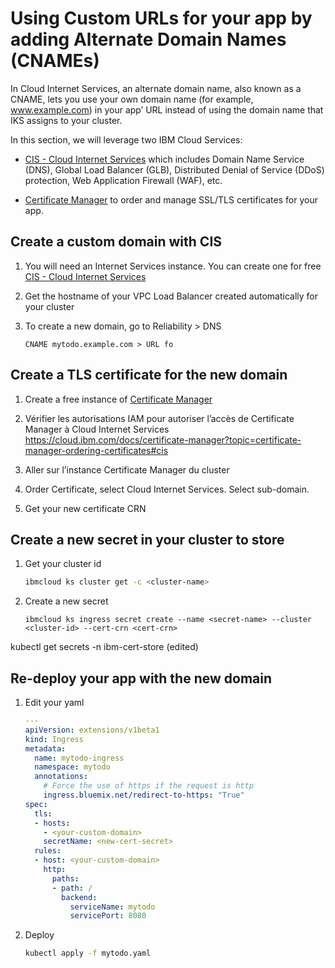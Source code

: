 # Using Custom URLs for your app by adding Alternate Domain Names (CNAMEs)

In Cloud Internet Services, an alternate domain name, also known as a CNAME, lets you use your own domain name (for example, www.example.com) in your app’ URL instead of using the domain name that IKS assigns to your cluster.

In this section, we will leverage two IBM Cloud Services:
* [CIS - Cloud Internet Services](https://cloud.ibm.com/catalog/services/internet-services) which includes Domain Name Service (DNS), Global Load Balancer (GLB), Distributed Denial of Service (DDoS) protection, Web Application Firewall (WAF), etc.

* [Certificate Manager](https://cloud.ibm.com/catalog/services/certificate-manager) to order and manage SSL/TLS certificates for your app.

## Create a custom domain with CIS

1. You will need an Internet Services instance. You can create one for free [CIS - Cloud Internet Services](https://cloud.ibm.com/catalog/services/internet-services)

1. Get the hostname of your VPC Load Balancer created automatically for your cluster


1. To create a new domain, go to Reliability > DNS

    ```
    CNAME mytodo.example.com > URL fo
    ```

## Create a TLS certificate for the new domain

1. Create a free instance of [Certificate Manager](https://cloud.ibm.com/catalog/services/certificate-manager)

1. Vérifier les autorisations IAM pour autoriser l’accès de Certificate Manager à Cloud Internet Services
https://cloud.ibm.com/docs/certificate-manager?topic=certificate-manager-ordering-certificates#cis

1. Aller sur l’instance Certificate Manager du cluster

1. Order Certificate, select Cloud Internet Services. Select sub-domain.

1. Get your new certificate CRN


## Create a new secret in your cluster to store 

1. Get your cluster id

    ```sh
    ibmcloud ks cluster get -c <cluster-name>
    ```

1. Create a new secret
    ```
    ibmcloud ks ingress secret create --name <secret-name> --cluster <cluster-id> --cert-crn <cert-crn>
    ```
kubectl get secrets -n ibm-cert-store (edited)

## Re-deploy your app with the new domain

1. Edit your yaml

    ```yaml
    ---
    apiVersion: extensions/v1beta1
    kind: Ingress
    metadata:
      name: mytodo-ingress
      namespace: mytodo
      annotations:
        # Force the use of https if the request is http
        ingress.bluemix.net/redirect-to-https: "True"
    spec:
      tls:
      - hosts:
        - <your-custom-domain>
        secretName: <new-cert-secret>
      rules:
      - host: <your-custom-domain>
        http:
          paths:
          - path: /
            backend:
              serviceName: mytodo
              servicePort: 8080
    ```

1. Deploy

    ```sh
    kubectl apply -f mytodo.yaml
    ```